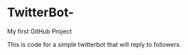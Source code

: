 # TwitterBot-
My first GitHub Project

This is code for a simple twitterbot that will reply to followers.
